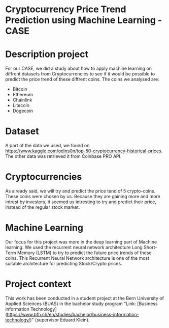 # Cryptocurrency Price Trend Prediction using Machine Learning - CASE


# Description project
For our CASE, we did a study about how to apply machine learning on diffrent datasets from Cryptocurrencies to see if it would be possible to predict the price trend of these diffrent coins. The coins we analysed are:

- Bitcoin
- Ethereum
- Chainlink
- Litecoin
- Dogecoin

# Dataset

A part of the data we used, we found on https://www.kaggle.com/odins0n/top-50-cryptocurrency-historical-prices. The other data was retrieved it from Coinbase PRO API. 

# Cryptocurrencies

As already said, we will try and predict the price tend of 5 crypto-coins. These coins were chosen by us. Because they are gaining more and more intrest by investors, it seemed us intresting to try and predict their price, instead of the regular stock market.

# Machine Learning

Our focus for this project was more in the deep learning part of Machine learning. We used the recurrent neural network architecture Long Short-Term Memory (LSTM) to try to predict the future price trends of these coins. This Recurrent Neural Network architecture is one of the most suitable architecture for predicting Stock/Crypto prices.


# Project context

This work has been conducted in a student project at the Bern University of Applied Sciences (BUAS) in the bachelor study program "Link: [Business Information Technology] (https://www.bfh.ch/en/studies/bachelor/business-information-technology/)" (supervisor Eduard Klein).

 
